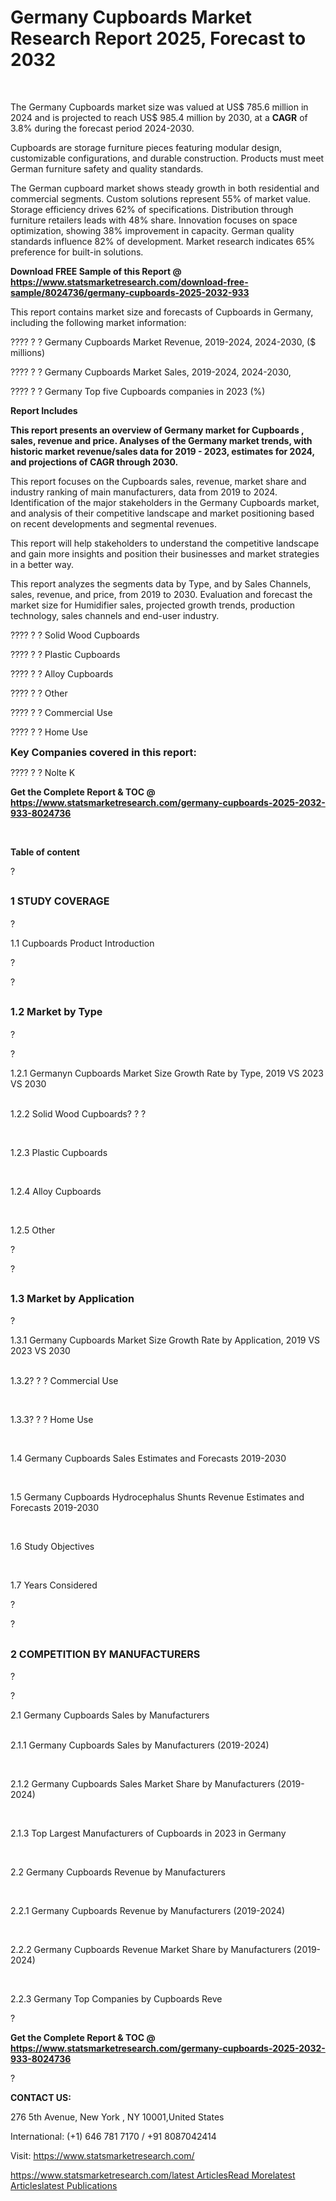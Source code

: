 <h1>Germany Cupboards Market Research Report 2025, Forecast to 2032</h1><br/><p>The Germany Cupboards market size was valued at US$ 785.6 million in 2024 and is projected to reach US$ 985.4 million by 2030, at a <strong>CAGR</strong> of 3.8% during the forecast period 2024-2030.</p>
 
 
 
 <p>Cupboards are storage furniture pieces featuring modular design, customizable configurations, and durable construction. Products must meet German furniture safety and quality standards.</p>
 
 
 
 <p>The German cupboard market shows steady growth in both residential and commercial segments. Custom solutions represent 55% of market value. Storage efficiency drives 62% of specifications. Distribution through furniture retailers leads with 48% share. Innovation focuses on space optimization, showing 38% improvement in capacity. German quality standards influence 82% of development. Market research indicates 65% preference for built-in solutions.</p>
 
 
 
 <p><strong>Download FREE Sample of this Report @ <a href="https://www.statsmarketresearch.com/download-free-sample/8024736/germany-cupboards-2025-2032-933">https://www.statsmarketresearch.com/download-free-sample/8024736/germany-cupboards-2025-2032-933</a></strong></p>
 
 
 
 <p>This report contains market size and forecasts of Cupboards in Germany, including the following market information:</p>
 
 
 
 <p>???? ? ? Germany Cupboards Market Revenue, 2019-2024, 2024-2030, ($ millions)</p>
 
 
 
 <p>???? ? ? Germany Cupboards Market Sales, 2019-2024, 2024-2030,</p>
 
 
 
 <p>???? ? ? Germany Top five Cupboards companies in 2023 (%)</p>
 
 
 
 <p><strong>Report Includes</strong></p>
 
 
 
 <p><strong>This report presents an overview of Germany market for Cupboards , sales, revenue and price. Analyses of the Germany market trends, with historic market revenue/sales data for 2019 - 2023, estimates for 2024, and projections of <strong>CAGR</strong> through 2030.</strong></p>
 
 
 
 <p>This report focuses on the Cupboards sales, revenue, market share and industry ranking of main manufacturers, data from 2019 to 2024. Identification of the major stakeholders in the Germany Cupboards market, and analysis of their competitive landscape and market positioning based on recent developments and segmental revenues.</p>
 
 
 
 <p>This report will help stakeholders to understand the competitive landscape and gain more insights and position their businesses and market strategies in a better way.</p>
 
 
 
 <p>This report analyzes the segments data by Type, and by Sales Channels, sales, revenue, and price, from 2019 to 2030. Evaluation and forecast the market size for Humidifier sales, projected growth trends, production technology, sales channels and end-user industry.</p>
 
 
 
 <p>???? ? ? Solid Wood Cupboards</p>
 
 
 
 <p>???? ? ? Plastic Cupboards</p>
 
 
 
 <p>???? ? ? Alloy Cupboards</p>
 
 
 
 <p>???? ? ? Other</p>
 
 
 
 <p>???? ? ? Commercial Use</p>
 
 
 
 <p>???? ? ? Home Use</p>
 
 
 
 <p><span style="font-size:16px"><strong>Key Companies covered in this report:</strong></span></p>
 
 
 
 <p>???? ? ? Nolte K</p>
 
 
 
 <div><b>Get the Complete Report & TOC @ <a href="https://www.statsmarketresearch.com/germany-cupboards-2025-2032-933-8024736">https://www.statsmarketresearch.com/germany-cupboards-2025-2032-933-8024736</a></b></div>
 
 
 
 <p><br />
 
 <b>Table of content</b></p>
 
 
 
 <p>? </p>
 
 
 
 <h2><span style="font-size:16px"><strong>1 STUDY COVERAGE</strong></span></h2>
 
 
 
 <p>? </p>
 
 
 
 <p>1.1 Cupboards Product Introduction</p>
 
 
 
 <p>? </p>
 
 
 
 <p>? </p>
 
 
 
 <h2><span style="font-size:16px"><strong>1.2 Market by Type</strong></span></h2>
 
 
 
 <p>? </p>
 
 
 
 <p>? </p>
 
 
 
 <p>1.2.1 Germanyn Cupboards Market Size Growth Rate by Type, 2019 VS 2023 VS 2030<br />
 
 <br />
 
 1.2.2 Solid Wood Cupboards? ? ? <br />
 
 <br />
 
 1.2.3 Plastic Cupboards<br />
 
 <br />
 
 1.2.4 Alloy Cupboards<br />
 
 <br />
 
 1.2.5 Other<br />
 
 ? </p>
 
 
 
 <p>? </p>
 
 
 
 <h2><span style="font-size:16px"><strong>1.3 Market by Application</strong></span></h2>
 
 
 
 <p>? </p>
 
 
 
 <p>1.3.1 Germany Cupboards Market Size Growth Rate by Application, 2019 VS 2023 VS 2030<br />
 
 <br />
 
 1.3.2? ? ? Commercial Use<br />
 
 <br />
 
 1.3.3? ? ? Home Use<br />
 
 <br />
 
 1.4 Germany Cupboards Sales Estimates and Forecasts 2019-2030<br />
 
 <br />
 
 1.5 Germany Cupboards Hydrocephalus Shunts Revenue Estimates and Forecasts 2019-2030<br />
 
 <br />
 
 1.6 Study Objectives<br />
 
 <br />
 
 1.7 Years Considered</p>
 
 
 
 <p>? </p>
 
 
 
 <p>? </p>
 
 
 
 <h2><span style="font-size:16px"><strong>2 COMPETITION BY MANUFACTURERS</strong></span></h2>
 
 
 
 <p>? </p>
 
 
 
 <p>? </p>
 
 
 
 <p>2.1 Germany Cupboards Sales by Manufacturers<br />
 
 <br />
 
 2.1.1 Germany Cupboards Sales by Manufacturers (2019-2024)<br />
 
 <br />
 
 2.1.2 Germany Cupboards Sales Market Share by Manufacturers (2019-2024)<br />
 
 <br />
 
 2.1.3 Top Largest Manufacturers of Cupboards in 2023 in Germany<br />
 
 <br />
 
 2.2 Germany Cupboards Revenue by Manufacturers<br />
 
 <br />
 
 2.2.1 Germany Cupboards Revenue by Manufacturers (2019-2024)<br />
 
 <br />
 
 2.2.2 Germany Cupboards Revenue Market Share by Manufacturers (2019-2024)<br />
 
 <br />
 
 2.2.3 Germany Top Companies by Cupboards Reve</p>
 
 
 
 <p>? </p>
 
 
 
 <div><b>Get the Complete Report & TOC @ <a href="https://www.statsmarketresearch.com/germany-cupboards-2025-2032-933-8024736">https://www.statsmarketresearch.com/germany-cupboards-2025-2032-933-8024736</a></b></div>
 
 
 
 <p>? </p>
 
 
 
 <p><b>CONTACT US:</b><br />
 
 276 5th Avenue, New York , NY 10001,United States<br />
 
 International: (+1) 646 781 7170 / +91 8087042414<br />
 
 Visit: <a href="https://www.statsmarketresearch.com/">https://www.statsmarketresearch.com/</a><br />
 
 <a href="https://gyeongbokgung.com">https://www.statsmarketresearch.com/</a><a href="https://hallyeomaritime.com">latest Articles</a><a href="https://jingwansa.com">Read More</a><a href="https://nguoiviet.jp/">latest Articles</a><a href="https://www.intelmarketresearch.com/">latest Publications</a></p>